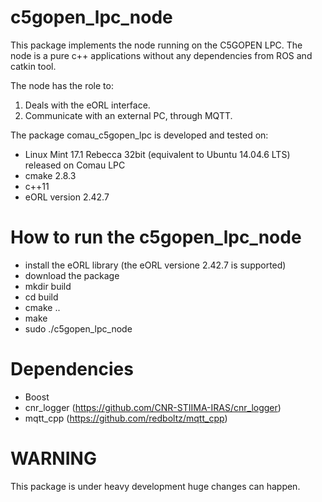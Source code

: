 # c5gopen_lpc_node

This package implements the node running on the C5GOPEN LPC. The node is a pure c++ applications without any dependencies from ROS and catkin tool.

The node has the role to:
1. Deals with the eORL interface.
2. Communicate with an external PC, through MQTT.

The package comau_c5gopen_lpc is developed and tested on:
- Linux Mint 17.1 Rebecca 32bit (equivalent to Ubuntu 14.04.6 LTS) released on Comau LPC
- cmake 2.8.3
- c++11
- eORL version 2.42.7



# How to run the c5gopen_lpc_node
- install the eORL library (the eORL versione 2.42.7 is supported)
- download the package
- mkdir build
- cd build
- cmake ..
- make
- sudo ./c5gopen_lpc_node


# Dependencies
- Boost
- cnr_logger (https://github.com/CNR-STIIMA-IRAS/cnr_logger)
- mqtt_cpp (https://github.com/redboltz/mqtt_cpp)


# WARNING
 This package is under heavy development huge changes can happen.
